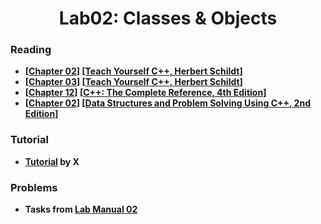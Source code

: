<html>

<head>
</head>
  
<body>
  <h1 align="center">Lab02: Classes & Objects</h1>
  
  <h3 id="reading">Reading</h3>
  <ul>
    <li><b>[<a href="">Chapter 02</a>] [<a href="">Teach Yourself C++, Herbert Schildt</a>]</b></li>
    <li><b>[<a href="">Chapter 03</a>] [<a href="">Teach Yourself C++, Herbert Schildt</a>]</b></li>
    <li><b>[<a href="">Chapter 12</a>] [<a href="">C++: The Complete Reference, 4th Edition</a>]</b></li>
    <li><b>[<a href="">Chapter 02</a>] [<a href="">Data Structures and Problem Solving Using C++, 2nd Edition</a>]</b></li>
    
  </ul>
      
  
  
  
  <h3 id="tutorial">Tutorial</h3>
  <ul>
    <li><b><a href="">Tutorial</a> by X</b></li>
    
  </ul>
  
  
  
  <h3 id="problems">Problems</h3>
  <ul>
    <li><b>Tasks from <a href="">Lab Manual 02</a></b></li>
    
    
   
</body>
  
</html>
